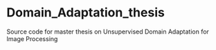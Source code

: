 # Domain_Adaptation_thesis
Source code for master thesis on Unsupervised Domain Adaptation for Image Processing 
